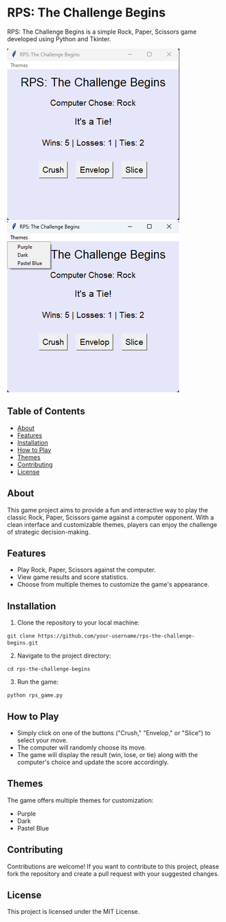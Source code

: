 # RPS: The Challenge Begins

RPS: The Challenge Begins is a simple Rock, Paper, Scissors game developed using Python and Tkinter.

![Game Screenshot](Images/Game.png)
![Themes Screenshot](Images/Themes.png)


## Table of Contents

- [About](#about)
- [Features](#features)
- [Installation](#installation)
- [How to Play](#how-to-play)
- [Themes](#themes)
- [Contributing](#contributing)
- [License](#license)

## About

This game project aims to provide a fun and interactive way to play the classic Rock, Paper, Scissors game against a computer opponent. With a clean interface and customizable themes, players can enjoy the challenge of strategic decision-making.

## Features

- Play Rock, Paper, Scissors against the computer.
- View game results and score statistics.
- Choose from multiple themes to customize the game's appearance.

## Installation

1. Clone the repository to your local machine:

```
git clone https://github.com/your-username/rps-the-challenge-begins.git
``` 
2. Navigate to the project directory:

```
cd rps-the-challenge-begins
```
3. Run the game:

```
python rps_game.py
```

## How to Play

- Simply click on one of the buttons ("Crush," "Envelop," or "Slice") to select your move.
- The computer will randomly choose its move.
- The game will display the result (win, lose, or tie) along with the computer's choice and update the score accordingly.

## Themes

The game offers multiple themes for customization:
- Purple
- Dark
- Pastel Blue

## Contributing

Contributions are welcome! If you want to contribute to this project, please fork the repository and create a pull request with your suggested changes.

## License
This project is licensed under the MIT License.
